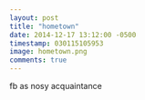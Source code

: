 ```yaml
---
layout: post
title: "hometown"
date: 2014-12-17 13:12:00 -0500
timestamp: 030115105953
image: hometown.png 
comments: true
---
```


fb as nosy acquaintance
